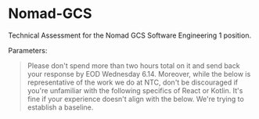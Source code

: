 # Nomad-GCS
Technical Assessment for the Nomad GCS Software Engineering 1 position. 

Parameters: 

> Please don't spend more than two hours total on it and send back your response by EOD Wednesday 6.14.  Moreover, while the below is representative of the work we do at NTC, don't be discouraged if you're unfamiliar with the following specifics of React or Kotlin.  It's fine if your experience doesn't align with the below.  We're trying to establish a baseline.  


